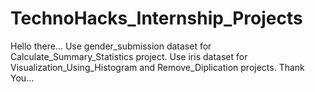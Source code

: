 # TechnoHacks_Internship_Projects
Hello there...
Use gender_submission dataset for Calculate_Summary_Statistics project.
Use iris dataset for Visualization_Using_Histogram and Remove_Diplication projects.
Thank You...
